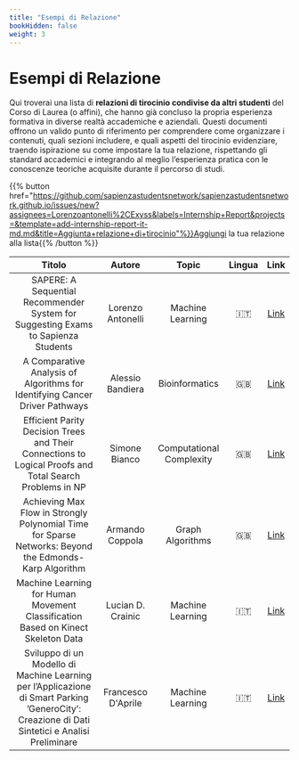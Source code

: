 ```yaml
---
title: "Esempi di Relazione"
bookHidden: false
weight: 3
---
```


# Esempi di Relazione

Qui troverai una lista di **relazioni di tirocinio condivise da altri studenti** del Corso di Laurea (o affini), che hanno già concluso la propria esperienza formativa in diverse realtà accademiche e aziendali. Questi documenti offrono un valido punto di riferimento per comprendere come organizzare i contenuti, quali sezioni includere, e quali aspetti del tirocinio evidenziare, traendo ispirazione su come impostare la tua relazione, rispettando gli standard accademici e integrando al meglio l’esperienza pratica con le conoscenze teoriche acquisite durante il percorso di studi.

{{% button href="https://github.com/sapienzastudentsnetwork/sapienzastudentsnetwork.github.io/issues/new?assignees=Lorenzoantonelli%2CExyss&labels=Internship+Report&projects=&template=add-internship-report-it-md.md&title=Aggiunta+relazione+di+tirocinio"%}}Aggiungi la tua relazione alla lista{{% /button %}}

<!-- Sort the table by Surname and keep the Topic short! -->

| Titolo | Autore | Topic | Lingua | Link |
| :----: | :----: | :---: | :----: | :--: |
| SAPERE: A Sequential Recommender System for Suggesting Exams to Sapienza Students | Lorenzo Antonelli | Machine Learning | 🇮🇹 | [Link](https://drive.google.com/file/d/1zhCFEowzVNKl64JWuKO3e21FqMsbxy7K/view?usp=sharing) |
| A Comparative Analysis of Algorithms for Identifying Cancer Driver Pathways | Alessio Bandiera | Bioinformatics | 🇬🇧 | [Link](https://raw.githubusercontent.com/aflaag/bsc-thesis/main/src/Thesis.pdf) |
| Efficient Parity Decision Trees and Their Connections to Logical Proofs and Total Search Problems in NP | Simone Bianco | Computational Complexity | 🇬🇧 | [Link](https://raw.githubusercontent.com/exyss/bsc-thesis/main/src/Thesis.pdf) |
| Achieving Max Flow in Strongly Polynomial Time for Sparse Networks: Beyond the Edmonds-Karp Algorithm | Armando Coppola | Graph Algorithms | 🇬🇧 | [Link](https://raw.githubusercontent.com/LavoroPulito/MaxFlow_Algorithms/main/src/Thesis.pdf) |
| Machine Learning for Human Movement Classification Based on Kinect Skeleton Data | Lucian D. Crainic | Machine Learning | 🇮🇹 | [Link](https://github.com/user-attachments/files/17007434/full-version.pdf) |
| Sviluppo di un Modello di Machine Learning per l’Applicazione di Smart Parking ’GeneroCity’: Creazione di Dati Sintetici e Analisi Preliminare | Francesco D'Aprile | Machine Learning | 🇮🇹 | [Link](https://raw.githubusercontent.com/fraadap/BachelorThesis/main/Bachelor%20Degree%20Thesis.pdf) |
